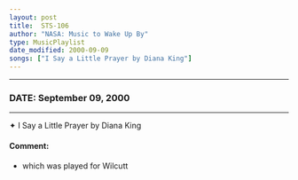 ```yaml
---
layout: post
title:  STS-106
author: "NASA: Music to Wake Up By"
type: MusicPlaylist
date_modified: 2000-09-09
songs: ["I Say a Little Prayer by Diana King"]
---
```


----
### DATE: September 09, 2000
----
✦ I Say a Little Prayer by Diana King

#### Comment:
* which was played for Wilcutt



<br/>
<center>
	<a target="_blank"
	   href="https://twitter.com/intent/tweet?hashtags=Space,NASA,Playlist,NASAWakeupCalls,SpaceProgram&text={{ page.author}}, '{{ page.songs.first }}' {{ page.title }}, {{ page.date | date: '%B %d, %Y' }}. {{ site.url }}{{ page.url }} @nasawakeupcalls">
	   <i class="fab fa-twitter" alt="Tweet this page" style="font-size: 1.3em;"></i>
	</a>
	&nbsp; 	<i class="fas fa-user-astronaut" style="font-size: 1.5em;"></i> &nbsp;
    <a type="amzn" search="'I Say a Little Prayer by Diana King'" category="popular music">
        <i class="fab fa-amazon" style="font-size: 1.3em;"></i>
    </a>
</center>
